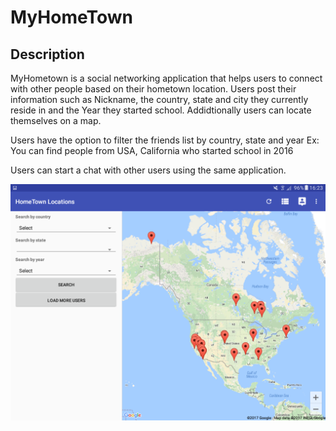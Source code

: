 # MyHomeTown

## Description
MyHometown is a social networking application that helps users to connect with other people based on their hometown location.
Users post their information such as Nickname, the country, state and city they currently reside in and the Year they started school.
Addidtionally users can locate themselves on a map. 

Users have the option to filter the friends list by country, state and year
Ex: You can find people from USA, California who started school in 2016

Users can start a chat with other users using the same application.

![Alt text](/MyHometown/screenshots/ht_mapview.png?raw=true "Location of users on map")
